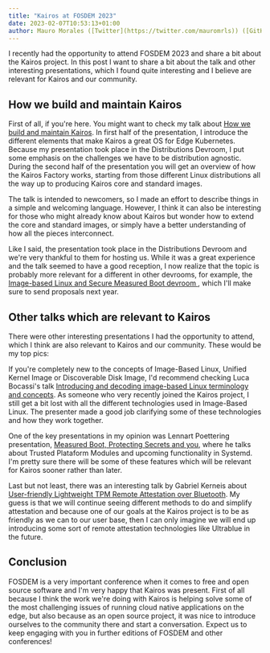 ```yaml
---
title: "Kairos at FOSDEM 2023"
date: 2023-02-07T10:53:13+01:00
author: Mauro Morales ([Twitter](https://twitter.com/mauromrls)) ([GitHub](https://github.com/mauromorales))
---
```


I recently had the opportunity to attend FOSDEM 2023 and share a bit about the Kairos project. In this post I want to share a bit about the talk and other interesting presentations, which I found quite interesting and I believe are relevant for Kairos and our community.

## How we build and maintain Kairos

First of all, if you're here. You might want to check my talk about [How we build and maintain Kairos](https://fosdem.org/2023/schedule/event/kairos/). In first half of the presentation, I introduce the different elements that make Kairos a great OS for Edge Kubernetes. Because my presentation took place in the Distributions Devroom, I put some emphasis on the challenges we have to be distribution agnostic. During the second half of the presentation you will get an overview of how the Kairos Factory works, starting from those different Linux distributions all the way up to producing Kairos core and standard images.

The talk is intended to newcomers, so I made an effort to describe things in a simple and welcoming language. However, I think it can also be interesting for those who might already know about Kairos but wonder how to extend the core and standard images, or simply have a better understanding of how all the pieces interconnect.

Like I said, the presentation took place in the Distributions Devroom and we're very thankful to them for hosting us. While it was a great experience and the talk seemed to have a good reception, I now realize that the topic is probably more relevant for a different in other devrooms, for example, the [
Image-based Linux and Secure Measured Boot devroom
](https://fosdem.org/2023/schedule/track/image_based_linux_and_secure_measured_boot/), which I'll make sure to send proposals next year.

## Other talks which are relevant to Kairos

There were other interesting presentations I had the opportunity to attend, which I think are also relevant to Kairos and our community. These would be my top pics:

If you're completely new to the concepts of Image-Based Linux, Unified Kernel Image or Discoverable Disk Image, I'd recommend checking Luca Bocassi's talk [Introducing and decoding image-based Linux terminology and concepts](https://fosdem.org/2023/schedule/event/image_linux_secureboot_uki_ddi_ohmy/). As someone who very recently joined the Kairos project, I still get a bit lost with all the different technologies used in Image-Based Linux. The presenter made a good job clarifying some of these technologies and how they work together.

One of the key presentations in my opinion was Lennart Poettering presentation, [Measured Boot, Protecting Secrets and you](https://fosdem.org/2023/schedule/event/image_linux_secureboot_tpm/), where he talks about Trusted Plataform Modules and upcoming functionality in Systemd. I'm pretty sure there will be some of these features which will be relevant for Kairos sooner rather than later.

Last but not least, there was an interesting talk by Gabriel Kerneis about [User-friendly Lightweight TPM Remote Attestation over Bluetooth](https://fosdem.org/2023/schedule/event/image_linux_secureboot_ultrablue/). My guess is that we will continue seeing different methods to do and simplify attestation and because one of our goals at the Kairos project is to be as friendly as we can to our user base, then I can only imagine we will end up introducing some sort of remote attestation technologies like Ultrablue in the future.

## Conclusion

FOSDEM is a very important conference when it comes to free and open source software and I'm very happy that Kairos was present. First of all because I think the work we're doing with Kairos is helping solve some of the most challenging issues of running cloud native applications on the edge, but also because as an open source project, it was nice to introduce ourselves to the community there and start a conversation. Expect us to keep engaging with you in further editions of FOSDEM and other conferences!
